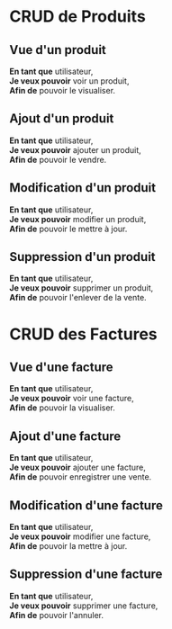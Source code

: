 # CRUD de Produits

## Vue d'un produit

**En tant que** utilisateur,  
**Je veux pouvoir** voir un produit,  
**Afin de** pouvoir le visualiser.

## Ajout d'un produit

**En tant que** utilisateur,  
**Je veux pouvoir** ajouter un produit,  
**Afin de** pouvoir le vendre.

## Modification d'un produit

**En tant que** utilisateur,  
**Je veux pouvoir** modifier un produit,  
**Afin de** pouvoir le mettre à jour.

## Suppression d'un produit

**En tant que** utilisateur,  
**Je veux pouvoir** supprimer un produit,  
**Afin de** pouvoir l'enlever de la vente.

# CRUD des Factures

## Vue d'une facture

**En tant que** utilisateur,  
**Je veux pouvoir** voir une facture,  
**Afin de** pouvoir la visualiser.

## Ajout d'une facture

**En tant que** utilisateur,  
**Je veux pouvoir** ajouter une facture,  
**Afin de** pouvoir enregistrer une vente.

## Modification d'une facture

**En tant que** utilisateur,  
**Je veux pouvoir** modifier une facture,  
**Afin de** pouvoir la mettre à jour.

## Suppression d'une facture

**En tant que** utilisateur,  
**Je veux pouvoir** supprimer une facture,  
**Afin de** pouvoir l'annuler.





